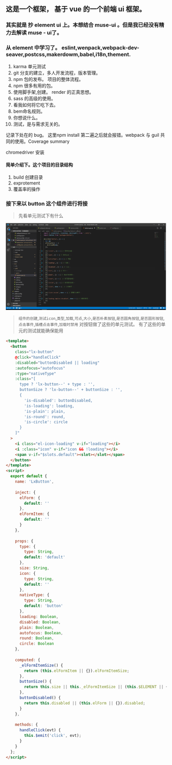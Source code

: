 ## 这是一个框架， 基于 vue 的一个前端 ui 框架。
### 其实就是 抄 element ui 上。本想结合 muse-ui 。但是我已经没有精力去解读 muse - ui了。

### 从 element 中学习了。 eslint,wenpack,webpack-dev-seaver,postcss,makerdowm,babel,i18n,thement.
1. karma 单元测试
2. git 分支的建立，多人开发流程，版本管理。
3. npm 包的发布。 项目的整体流程。 
4. npm 很多有用的包。
5. 使用脚手架,创建。 render 的正真思想。
6. sass 的高级的使用。
8. 看我如何将它吃下去。
9. bem命名规则。
10. 你想说什么。
11. 测试，是与需求无关的。


记录下处在的 bug。 这里npm install 第二遍之后就会报错。webpack 与 guil 共同的使用。Coverage summary 

chromedriver 安装


#### 简单介绍下。这个项目的目录结构
1. build 创建目录
2. exprotement 
3. 覆盖率的操作 

### 接下来以 button 这个组件进行将接

> 先看单元测试下有什么

![unit](./images/test01.png)

> `组件的创建`,`测试icon`,`类型`,`加载`,`可点`,`大小`,`是否朴素按钮`,`是否圆角按钮`,`是否圆形按钮`,`点击事件`,`插槽点击事件`,`加载时禁用`
> 对按钮做了这些的单元测试。
> 有了这些的单元的测试就能确保能用

```html
<template>
  <button
    class="lx-button"
    @click="handleClick"
    :disabled="buttonDisabled || loading"
    :autofocus="autofocus"
    :type="nativeType"
    :class="[
      type ? 'lx-button--' + type : '',
      buttonSize ? 'lx-button--' + buttonSize : '',
      {
        'is-disabled': buttonDisabled,
        'is-loading': loading,
        'is-plain': plain,
        'is-round': round,
        'is-circle': circle
      }
    ]"
  >
    <i class="el-icon-loading" v-if="loading"></i>
    <i :class="icon" v-if="icon && !loading"></i>
    <span v-if="$slots.default"><slot></slot></span>
  </button>
</template>
<script>
  export default {
    name: 'LxButton',

    inject: {
      elForm: {
        default: ''
      },
      elFormItem: {
        default: ''
      }
    },

    props: {
      type: {
        type: String,
        default: 'default'
      },
      size: String,
      icon: {
        type: String,
        default: ''
      },
      nativeType: {
        type: String,
        default: 'button'
      },
      loading: Boolean,
      disabled: Boolean,
      plain: Boolean,
      autofocus: Boolean,
      round: Boolean,
      circle: Boolean
    },

    computed: {
      _elFormItemSize() {
        return (this.elFormItem || {}).elFormItemSize;
      },
      buttonSize() {
        return this.size || this._elFormItemSize || (this.$ELEMENT || {}).size;
      },
      buttonDisabled() {
        return this.disabled || (this.elForm || {}).disabled;
      }
    },

    methods: {
      handleClick(evt) {
        this.$emit('click', evt);
      }
    }
  };
</script>
```
